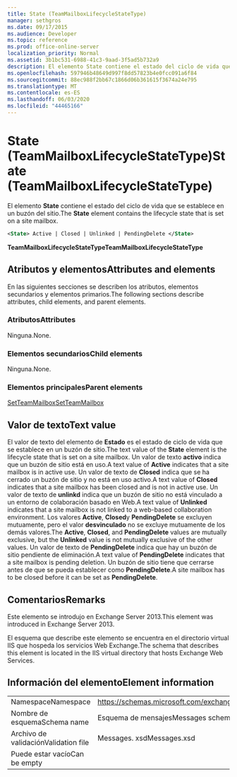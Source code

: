 ```yaml
---
title: State (TeamMailboxLifecycleStateType)
manager: sethgros
ms.date: 09/17/2015
ms.audience: Developer
ms.topic: reference
ms.prod: office-online-server
localization_priority: Normal
ms.assetid: 3b1bc531-6988-41c3-9aad-3f5ad5b732a9
description: El elemento State contiene el estado del ciclo de vida que se establece en un buzón del sitio.
ms.openlocfilehash: 597946b48649d997f8dd57823b4e0fcc091a6f84
ms.sourcegitcommit: 88ec988f2bb67c1866d06b361615f3674a24e795
ms.translationtype: MT
ms.contentlocale: es-ES
ms.lasthandoff: 06/03/2020
ms.locfileid: "44465166"
---
```

# <a name="state-teammailboxlifecyclestatetype"></a><span data-ttu-id="b6d82-103">State (TeamMailboxLifecycleStateType)</span><span class="sxs-lookup"><span data-stu-id="b6d82-103">State (TeamMailboxLifecycleStateType)</span></span>

<span data-ttu-id="b6d82-104">El elemento **State** contiene el estado del ciclo de vida que se establece en un buzón del sitio.</span><span class="sxs-lookup"><span data-stu-id="b6d82-104">The **State** element contains the lifecycle state that is set on a site mailbox.</span></span> 
  
```XML
<State> Active | Closed | Unlinked | PendingDelete </State>
```

<span data-ttu-id="b6d82-105">**TeamMailboxLifecycleStateType**</span><span class="sxs-lookup"><span data-stu-id="b6d82-105">**TeamMailboxLifecycleStateType**</span></span>

## <a name="attributes-and-elements"></a><span data-ttu-id="b6d82-106">Atributos y elementos</span><span class="sxs-lookup"><span data-stu-id="b6d82-106">Attributes and elements</span></span>

<span data-ttu-id="b6d82-107">En las siguientes secciones se describen los atributos, elementos secundarios y elementos primarios.</span><span class="sxs-lookup"><span data-stu-id="b6d82-107">The following sections describe attributes, child elements, and parent elements.</span></span>
  
### <a name="attributes"></a><span data-ttu-id="b6d82-108">Atributos</span><span class="sxs-lookup"><span data-stu-id="b6d82-108">Attributes</span></span>

<span data-ttu-id="b6d82-109">Ninguna.</span><span class="sxs-lookup"><span data-stu-id="b6d82-109">None.</span></span>
  
### <a name="child-elements"></a><span data-ttu-id="b6d82-110">Elementos secundarios</span><span class="sxs-lookup"><span data-stu-id="b6d82-110">Child elements</span></span>

<span data-ttu-id="b6d82-111">Ninguna.</span><span class="sxs-lookup"><span data-stu-id="b6d82-111">None.</span></span>
  
### <a name="parent-elements"></a><span data-ttu-id="b6d82-112">Elementos principales</span><span class="sxs-lookup"><span data-stu-id="b6d82-112">Parent elements</span></span>

[<span data-ttu-id="b6d82-113">SetTeamMailbox</span><span class="sxs-lookup"><span data-stu-id="b6d82-113">SetTeamMailbox</span></span>](setteammailbox.md)
  
## <a name="text-value"></a><span data-ttu-id="b6d82-114">Valor de texto</span><span class="sxs-lookup"><span data-stu-id="b6d82-114">Text value</span></span>

<span data-ttu-id="b6d82-115">El valor de texto del elemento de **Estado** es el estado de ciclo de vida que se establece en un buzón de sitio.</span><span class="sxs-lookup"><span data-stu-id="b6d82-115">The text value of the **State** element is the lifecycle state that is set on a site mailbox.</span></span> <span data-ttu-id="b6d82-116">Un valor de texto **activo** indica que un buzón de sitio está en uso.</span><span class="sxs-lookup"><span data-stu-id="b6d82-116">A text value of **Active** indicates that a site mailbox is in active use.</span></span> <span data-ttu-id="b6d82-117">Un valor de texto de **Closed** indica que se ha cerrado un buzón de sitio y no está en uso activo.</span><span class="sxs-lookup"><span data-stu-id="b6d82-117">A text value of **Closed** indicates that a site mailbox has been closed and is not in active use.</span></span> <span data-ttu-id="b6d82-118">Un valor de texto de **unlinkd** indica que un buzón de sitio no está vinculado a un entorno de colaboración basado en Web.</span><span class="sxs-lookup"><span data-stu-id="b6d82-118">A text value of **Unlinked** indicates that a site mailbox is not linked to a web-based collaboration environment.</span></span> <span data-ttu-id="b6d82-119">Los valores **Active**, **Closed**y **PendingDelete** se excluyen mutuamente, pero el valor **desvinculado** no se excluye mutuamente de los demás valores.</span><span class="sxs-lookup"><span data-stu-id="b6d82-119">The **Active**, **Closed**, and **PendingDelete** values are mutually exclusive, but the **Unlinked** value is not mutually exclusive of the other values.</span></span> <span data-ttu-id="b6d82-120">Un valor de texto de **PendingDelete** indica que hay un buzón de sitio pendiente de eliminación.</span><span class="sxs-lookup"><span data-stu-id="b6d82-120">A text value of **PendingDelete** indicates that a site mailbox is pending deletion.</span></span> <span data-ttu-id="b6d82-121">Un buzón de sitio tiene que cerrarse antes de que se pueda establecer como **PendingDelete**.</span><span class="sxs-lookup"><span data-stu-id="b6d82-121">A site mailbox has to be closed before it can be set as **PendingDelete**.</span></span>
  
## <a name="remarks"></a><span data-ttu-id="b6d82-122">Comentarios</span><span class="sxs-lookup"><span data-stu-id="b6d82-122">Remarks</span></span>

<span data-ttu-id="b6d82-123">Este elemento se introdujo en Exchange Server 2013.</span><span class="sxs-lookup"><span data-stu-id="b6d82-123">This element was introduced in Exchange Server 2013.</span></span>
  
<span data-ttu-id="b6d82-124">El esquema que describe este elemento se encuentra en el directorio virtual IIS que hospeda los servicios Web Exchange.</span><span class="sxs-lookup"><span data-stu-id="b6d82-124">The schema that describes this element is located in the IIS virtual directory that hosts Exchange Web Services.</span></span>
  
## <a name="element-information"></a><span data-ttu-id="b6d82-125">Información del elemento</span><span class="sxs-lookup"><span data-stu-id="b6d82-125">Element information</span></span>

|||
|:-----|:-----|
|<span data-ttu-id="b6d82-126">Namespace</span><span class="sxs-lookup"><span data-stu-id="b6d82-126">Namespace</span></span>  <br/> |https://schemas.microsoft.com/exchange/services/2006/messages  <br/> |
|<span data-ttu-id="b6d82-127">Nombre de esquema</span><span class="sxs-lookup"><span data-stu-id="b6d82-127">Schema name</span></span>  <br/> |<span data-ttu-id="b6d82-128">Esquema de mensajes</span><span class="sxs-lookup"><span data-stu-id="b6d82-128">Messages schema</span></span>  <br/> |
|<span data-ttu-id="b6d82-129">Archivo de validación</span><span class="sxs-lookup"><span data-stu-id="b6d82-129">Validation file</span></span>  <br/> |<span data-ttu-id="b6d82-130">Messages. xsd</span><span class="sxs-lookup"><span data-stu-id="b6d82-130">Messages.xsd</span></span>  <br/> |
|<span data-ttu-id="b6d82-131">Puede estar vacío</span><span class="sxs-lookup"><span data-stu-id="b6d82-131">Can be empty</span></span>  <br/> ||
   

